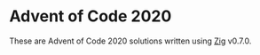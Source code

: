 Advent of Code 2020
===

These are Advent of Code 2020 solutions written using [Zig][] v0.7.0.

[Zig]: https://ziglang.org
